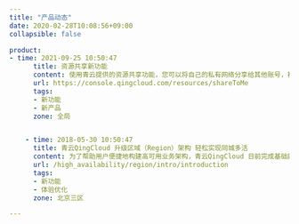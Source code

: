 ```yaml
---
title: "产品动态"
date: 2020-02-28T10:08:56+09:00
collapsible: false

product:
- time: 2021-09-25 10:50:47
      title: 资源共享新功能
      content: 使用青云提供的资源共享功能，您可以将自己的私有网络分享给其他账号，被分享者可以在您分享的私有网络中创建资源， 或者将已有的资源加入您的私有网络中。<br>欢迎大家前来体验！
      url: https://console.qingcloud.com/resources/shareToMe
      tags:
      - 新功能
      - 新产品
      zone: 全局


    - time: 2018-05-30 10:50:47
      title: 青云QingCloud 升级区域（Region）架构 轻松实现同城多活
      content: 为了帮助用户便捷地构建高可用业务架构，青云QingCloud 日前完成基础网络架构的升级，企业用户无需搭建隧道服务，即可实现区域（Region）内各可用区之间的高速互联），满足企业对业务系统高可用的需求。目前，在青云公有云北京3区的可用区之间，企业用户可以通过区域内的网络与应用服务，快速实现业务的多可用区部署，轻松构建多活及灾备业务架构。
      url: /high_availability/region/intro/introduction
      tags:
      - 新功能
      - 体验优化
      zone: 北京三区

---
```


<!-- 设置上述参数可生成产品动态页  -->
